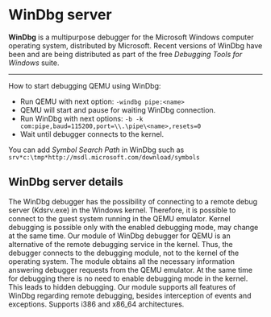 # WinDbg server

**WinDbg** is a multipurpose debugger for the Microsoft Windows computer operating system, distributed by Microsoft. Recent versions of WinDbg have been and are being distributed as part of the free _Debugging Tools for Windows_ suite.
***

How to start debugging QEMU using WinDbg:
* Run QEMU with next option: ```-windbg pipe:<name>```
* QEMU will start and pause for waiting WinDbg connection.
* Run WinDbg with next options: ```-b -k com:pipe,baud=115200,port=\\.\pipe\<name>,resets=0```
* Wait until debugger connects to the kernel.  

You can add _Symbol Search Path_ in WinDbg such as   
`srv*c:\tmp*http://msdl.microsoft.com/download/symbols`

## WinDbg server details

The WinDbg debugger has the possibility of connecting to a remote debug server
(Kdsrv.exe) in the Windows kernel. Therefore, it is possible to connect
to the guest system running in the QEMU emulator. Kernel debugging is possible
only with the enabled debugging mode, may change at the same time.
Our module of WinDbg debugger for QEMU is an alternative of the remote debugging
service in the kernel. Thus, the debugger connects to the debugging module,
not to the kernel of the operating system. The module obtains all the necessary
information answering debugger requests from the QEMU emulator. At the same time
for debugging there is no need to enable debugging mode in the kernel.
This leads to hidden debugging. Our module supports all features of WinDbg
regarding remote debugging, besides interception of events and exceptions.
Supports i386 and x86_64 architectures.
